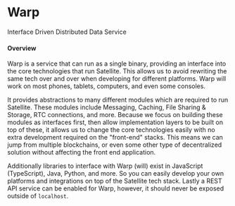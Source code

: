 # Warp

Interface Driven Distributed Data Service

#### Overview

Warp is a service that can run as a single binary, providing an interface into the core technologies that run Satellite. This allows us to avoid rewriting the same tech over and over when developing for different platforms. Warp will work on most phones, tablets, computers, and even some consoles. 

It provides abstractions to many different modules which are required to run Satellite. These modules include Messaging, Caching, File Sharing & Storage, RTC connections, and more. Because we focus on building these modules as interfaces first, then allow implementation layers to be built on top of these, it allows us to change the core technologies easily with no extra development required on the "front-end" stacks. This means we can jump from multiple blockchains, or even some other type of decentralized solution without affecting the front end application.

Additionally libraries to interface with Warp (will) exist in JavaScript (TypeScript), Java, Python, and more. So you can easily develop your own platforms and integrations on top of the Satellite tech stack. Lastly a REST API service can be enabled for Warp, however, it should never be exposed outside of `localhost`.